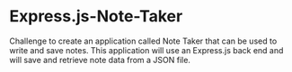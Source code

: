 # Express.js-Note-Taker
Challenge to create an application called Note Taker that can be used to write and save notes. This application will use an Express.js back end and will save and retrieve note data from a JSON file.

